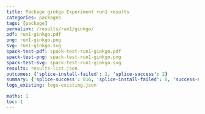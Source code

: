 ```yaml
---
title: Package ginkgo Experiment run1 results
categories: packages
tags: [package]
permalink: /results/run1/ginkgo/
pdf: run1-ginkgo.pdf
png: run1-ginkgo.png
svg: run1-ginkgo.svg
spack-test-pdf: spack-test-run1-ginkgo.pdf
spack-test-png: spack-test-run1-ginkgo.png
spack-test-svg: spack-test-run1-ginkgo.svg
results: results-list.json
outcomes: {'splice-install-failed': 1, 'splice-success': 2}
summary: {'splice-success': 816, 'splice-install-failed': 8, 'success-no-prediction': 0, 'predictions': {'spack-test': 816}, 'no-results-generated': 0, 'results-generated': 8, 'total-runs': 8}
logs_existing: logs-existing.json

maths: 1
toc: 1
---
```

